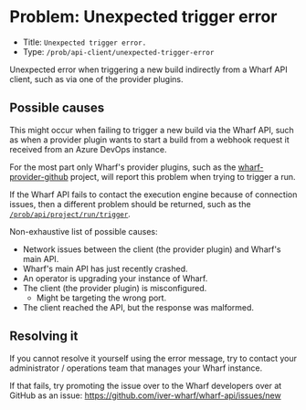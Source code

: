 # Problem: Unexpected trigger error

<!-- panels:start -->

<!-- div:right-panel -->

- Title: `Unexpected trigger error.`
- Type: `/prob/api-client/unexpected-trigger-error`

<!-- div:left-panel -->

Unexpected error when triggering a new build indirectly from a
Wharf API client, such as via one of the provider plugins.

<!-- panels:end -->

## Possible causes

<!-- panels:start -->

<!-- div:left-panel -->

This might occur when failing to trigger a new build via the Wharf API, such as
when a provider plugin wants to start a build from a webhook request it
received from an Azure DevOps instance.

For the most part only Wharf's provider plugins, such as the
[wharf-provider-github](https://github.com/iver-wharf/wharf-provider-github)
project, will report this problem when trying to trigger a run.

If the Wharf API fails to contact the execution engine because of connection
issues, then a different problem should be returned, such as the
[`/prob/api/project/run/trigger`](/prob/api/project/run/trigger).

<!-- div:right-panel -->

Non-exhaustive list of possible causes:

- Network issues between the client (the provider plugin) and Wharf's main API.
- Wharf's main API has just recently crashed.
- An operator is upgrading your instance of Wharf.
- The client (the provider plugin) is misconfigured.
  - Might be targeting the wrong port.
- The client reached the API, but the response was malformed.

<!-- panels:end -->

## Resolving it

If you cannot resolve it yourself using the error message, try to contact your
administrator / operations team that manages your Wharf instance.

If that fails, try promoting the issue over to the Wharf developers over at
GitHub as an issue: <https://github.com/iver-wharf/wharf-api/issues/new>
